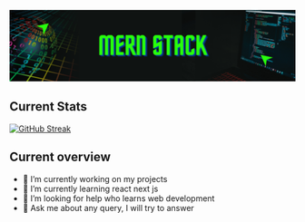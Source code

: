 
<img src='./images/Banner.png' alt='banner'></img>

## Current Stats

<a href="https://git.io/streak-stats"><img src="https://github-readme-streak-stats.herokuapp.com?user=SuronjoyRoy&theme=radical" alt="GitHub Streak" /></a>

## Current overview

- 🔭 I’m currently working on my projects
- 🌱 I’m currently learning react next js
- 🤔 I’m looking for help who learns web development
- 💬 Ask me about any query, I will try to answer 

